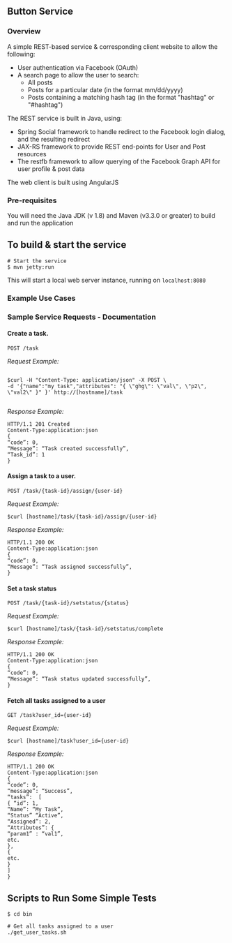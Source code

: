 ## Button Service

### Overview

A simple REST-based service & corresponding client website to allow the following:

* User authentication via Facebook (OAuth)
* A search page to allow the user to search:
   * All posts
   * Posts for a particular date (in the format mm/dd/yyyy)
   * Posts containing a matching hash tag (in the format "hashtag" or "#hashtag")
   
The REST service is built in Java, using:
* Spring Social framework to handle redirect to the Facebook login dialog, and the resulting redirect
* JAX-RS framework to provide REST end-points for User and Post resources
* The restfb framework to allow querying of the Facebook Graph API for user profile & post data

The web client is built using AngularJS

### Pre-requisites 

You will need the Java JDK (v 1.8) and Maven (v3.3.0 or greater) to build and run the application

## To build & start the service

```
# Start the service
$ mvn jetty:run
```
This will start a local web server instance, running on ``localhost:8080``

### Example Use Cases



### Sample Service Requests - Documentation

####  Create a task.

``POST /task``

_Request Example:_

```

$curl -H "Content-Type: application/json" -X POST \
-d '{"name":"my task","attributes": "{ \"ghg\": \"val\", \"p2\", \"val2\" }" }' http://[hostname]/task


```

_Response Example:_

```
HTTP/1.1 201 Created
Content-Type:application:json
{
“code”: 0,
“Message”: “Task created successfully”,
“Task_id”: 1
} 
```

####  Assign a task to a user.

``POST /task/{task-id}/assign/{user-id}``

_Request Example:_

```
$curl [hostname]/task/{task-id}/assign/{user-id}
```

_Response Example:_

```
HTTP/1.1 200 OK
Content-Type:application:json
{
“code”: 0,
“Message”: “Task assigned successfully”,
} 
```

####  Set a task status

``POST /task/{task-id}/setstatus/{status}``

_Request Example:_

```
$curl [hostname]/task/{task-id}/setstatus/complete
```

_Response Example:_

```
HTTP/1.1 200 OK
Content-Type:application:json
{
“code”: 0,
“Message”: “Task status updated successfully”,
} 
```

####  Fetch all tasks assigned to a user

``GET /task?user_id={user-id}``

_Request Example:_

```
$curl [hostname]/task?user_id={user-id}
```

_Response Example:_

```
HTTP/1.1 200 OK
Content-Type:application:json
{
“code”: 0,
“message”: “Success”,
“tasks”:  [
{ “id”: 1,
“Name”: “My Task”,
“Status” “Active”,
“Assigned”: 2,
“Attributes”: {
“param1” : “val1”,
etc.
},
{
etc.
}
]
} 
```


## Scripts to Run Some Simple Tests
```
$ cd bin

# Get all tasks assigned to a user
./get_user_tasks.sh

```





